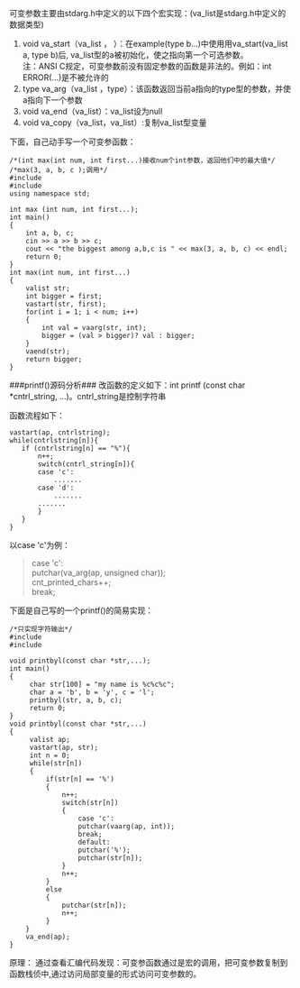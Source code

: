 可变参数主要由stdarg.h中定义的以下四个宏实现：(va\_list是stdarg.h中定义的数据类型)

1. void va\_start（va\_list ， ）：在example(type b...)中使用用va\_start(va_list a, type b)后, va\_list型的a被初始化，使之指向第一个可选参数。<br />注：ANSI C规定，可变参数前没有固定参数的函数是非法的。例如：int ERROR(...)是不被允许的
2. type va\_arg（va_list ，type）：该函数返回当前a指向的type型的参数，并使a指向下一个参数
3. void va\_end（va_list）：va_list设为null
4. void va\_copy（va_list，va_list）:复制va_list型变量

下面，自己动手写一个可变参函数：

```
/*(int max(int num, int first...)接收num个int参数，返回他们中的最大值*/
/*max(3, a, b, c );调用*/
#include 
#include 
using namespace std;

int max (int num, int first...);
int main()
{
    int a, b, c;
    cin >> a >> b >> c;
    cout << "the biggest among a,b,c is " << max(3, a, b, c) << endl;
    return 0;
}
int max(int num, int first...)
{
    valist str;
    int bigger = first;
    vastart(str, first);
    for(int i = 1; i < num; i++)
    {
        int val = vaarg(str, int);
        bigger = (val > bigger)? val : bigger;
    }
    vaend(str);
    return bigger;
}
```

###printf()源码分析###
改函数的定义如下：int printf (const char *cntrl_string, …)。cntrl_string是控制字符串

函数流程如下：

```
vastart(ap, cntrlstring);
while(cntrlstring[n]){
   if (cntrlstring[n] == "%"){
       n++;                                 
       switch(cntrl_string[n]){
       case 'c':
           .......
       case 'd':
           .......
       .......
       }
   }
}
```

以case 'c'为例：
>case 'c':<br />    putchar(va_arg(ap, unsigned char));<br />   cnt_printed_chars++;<br />break;

下面是自己写的一个printf()的简易实现：

```
/*只实现字符输出*/
#include 
#include 

void printbyl(const char *str,...);
int main()
{
     char str[100] = "my name is %c%c%c";
     char a = 'b', b = 'y', c = 'l';
     printbyl(str, a, b, c);
     return 0;
}
void printbyl(const char *str,...)
{
     valist ap;
     vastart(ap, str);
     int n = 0;
     while(str[n])
     {
         if(str[n] == '%')
         {
             n++;
             switch(str[n])
             {
                 case 'c':
                 putchar(vaarg(ap, int));
                 break;
                 default:
                 putchar('%');
                 putchar(str[n]);
             }
             n++;
         }
         else
         {
             putchar(str[n]);
             n++;
         }
    }
    va_end(ap);
}
```

原理：
通过查看汇编代码发现：可变参函数通过是宏的调用，把可变参数复制到函数栈侦中,通过访问局部变量的形式访问可变参数的。